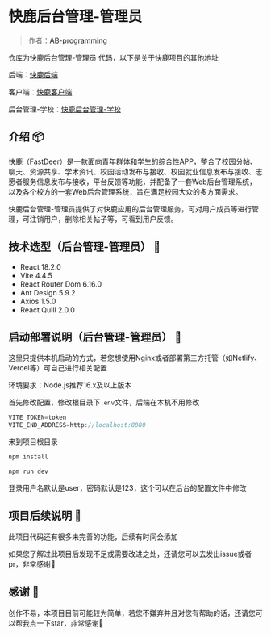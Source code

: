 # 快鹿后台管理-管理员
> 作者：[AB-programming](https://github.com/AB-programming/)

仓库为快鹿后台管理-管理员 代码，以下是关于快鹿项目的其他地址

后端：[快鹿后端](https://github.com/AB-programming/FastDeer-End)

客户端：[快鹿客户端](https://github.com/AB-programming/FastDeer-Client)

后台管理-学校：[快鹿后台管理-学校](https://github.com/AB-programming/FastDeer-School-Admin)

## 介绍 📦
快鹿（FastDeer）是一款面向青年群体和学生的综合性APP，整合了校园分帖、聊天、资源共享、学术资讯、校园活动发布与接收、校园就业信息发布与接收、志愿者服务信息发布与接收，平台反馈等功能，并配备了一套Web后台管理系统，以及各个校方的一套Web后台管理系统，旨在满足校园大众的多方面需求。

快鹿后台管理-管理员提供了对快鹿应用的后台管理服务，可对用户成员等进行管理，可注销用户，删除相关帖子等，可看到用户反馈。

## 技术选型（后台管理-管理员） 🔬
- React 18.2.0
- Vite 4.4.5
- React Router Dom 6.16.0
- Ant Design 5.9.2
- Axios 1.5.0
- React Quill 2.0.0

## 启动部署说明（后台管理-管理员） 🚀
这里只提供本机启动的方式，若您想使用Nginx或者部署第三方托管（如Netlify、Vercel等）可自己进行相关配置

环境要求：Node.js推荐16.x及以上版本

首先修改配置，修改根目录下`.env`文件，后端在本机不用修改
```ts
VITE_TOKEN=token
VITE_END_ADDRESS=http://localhost:8080
```

来到项目根目录

```zsh
npm install

npm run dev
```

登录用户名默认是user，密码默认是123，这个可以在后台的配置文件中修改

## 项目后续说明 🧱
此项目代码还有很多未完善的功能，后续有时间会添加

如果您了解过此项目后发现不足或需要改进之处，还请您可以去发出issue或者pr，非常感谢🙏

## 感谢 🌸
创作不易，本项目目前可能较为简单，若您不嫌弃并且对您有帮助的话，还请您可以帮我点一下star，非常感谢🙏

